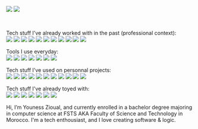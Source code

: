 
<p>
  <img src="https://github-readme-stats.vercel.app/api?username=uness7&show_icons=true&hide_border=false&line_height=20&title_color=2d5ded&show_owner=true"/>
  <img src="https://github-readme-stats.vercel.app/api/top-langs/?username=uness7&layout=compact" />
</p>
<br />
<p>
  Tech stuff I've already worked with in the past (professional context): <br>  
  <img src="https://img.shields.io/static/v1?label=&message=PHP&color=777BB4&logo=php&logoColor=white&style=flat-square">
  <img src="https://img.shields.io/static/v1?label=&message=Symfony&color=000&logo=Symfony&logoColor=white&style=flat-square">
  <img src="https://img.shields.io/static/v1?label=&message=Docker&color=2496ED&logo=Docker&logoColor=white&style=flat-square">
  <img src="https://img.shields.io/static/v1?label=&message=MySQL&color=4169E1&logo=MySQL&logoColor=white&style=flat-square">
  <img src="https://img.shields.io/static/v1?label=&message=Redis&color=d62824&logo=Redis&logoColor=white&style=flat-square">
  <img src="https://img.shields.io/static/v1?label=&message=Nginx&color=009639&logo=Nginx&logoColor=white&style=flat-square">
  <img src="https://img.shields.io/static/v1?label=&message=Rabbit%20MQ&color=f37d01&logo=Rabbitmq&logoColor=white&style=flat-square">
  <img src="https://img.shields.io/static/v1?label=&message=Elastic%20Search&color=35a9e5&logo=Elasticsearch&style=flat-square">
  <img src="https://img.shields.io/static/v1?label=&message=Gitlab&color=FCA121&logo=Gitlab&logoColor=white&style=flat-square">
  <img src="https://img.shields.io/static/v1?label=&message=Swagger&color=85EA2D&logo=Swagger&logoColor=white&style=flat-square">
  <img src="https://img.shields.io/static/v1?label=&message=Git&color=F05032&logo=Git&logoColor=white&style=flat-square">

Tools I use everyday:  
<img src="https://img.shields.io/static/v1?label=&message=Ubuntu&color=E95420&logo=Ubuntu&logoColor=white&style=flat-square">
<img src="https://img.shields.io/static/v1?label=&message=PHPStorm&color=000&logo=PhpStorm&logoColor=white&style=flat-square">
<img src="https://img.shields.io/static/v1?label=&message=Vim/Spacevim&color=019733&logo=Vim&logoColor=white&style=flat-square">
<img src="https://img.shields.io/static/v1?label=&message=Composer&color=885630&logo=Composer&logoColor=white&style=flat-square">
<img src="https://img.shields.io/static/v1?label=&message=PNPM&color=F69220&logo=PNPM&logoColor=white&style=flat-square">
<img src="https://img.shields.io/static/v1?label=&message=Postman&color=FF6C37&logo=Postman&logoColor=white&style=flat-square">
<img src="https://img.shields.io/static/v1?label=&message=Vivaldi&color=EF3939&logo=Vivaldi&logoColor=white&style=flat-square">

Tech stuff I've used on personnal projects:  
<img src="https://img.shields.io/static/v1?label=&message=Typescript&color=2F74C0&logo=Typescript&logoColor=white&style=flat-square">
<img src="https://img.shields.io/static/v1?label=&message=Nest%20JS&color=df224e&logo=Nestjs&logoColor=white&style=flat-square">
<img src="https://img.shields.io/static/v1?label=&message=GitHub Actions&color=2088FF&logo=GitHub%20Actions&logoColor=white&style=flat-square">
<img src="https://img.shields.io/static/v1?label=&message=Bash&color=4EAA25&logo=GNU%20Bash&logoColor=white&style=flat-square">
<img src="https://img.shields.io/static/v1?label=&message=Vite%20JS&color=646CFF&logo=Vite&logoColor=white&style=flat-square">
<img src="https://img.shields.io/static/v1?label=&message=Makefile&color=241F31&logo=GNOME%20Terminal">
<img src="https://img.shields.io/static/v1?label=&message=Sass&color=CC6699&logo=Sass&logoColor=white&style=flat-square">
<img src="https://img.shields.io/static/v1?label=&message=Bootstrap&color=7952B3&logo=Bootstrap&logoColor=white&style=flat-square">
<img src="https://img.shields.io/static/v1?label=&message=React&color=0088CC&logo=React&logoColor=white&style=flat-square">
<img src="https://img.shields.io/static/v1?label=&message=GraphQL&color=E10098&logo=GraphQL&style=flat-square">
<img src="https://img.shields.io/static/v1?label=&message=Postgresql&color=4169E1&logo=PostgreSQL&logoColor=white&style=flat-square">

Tech stuff I've already toyed with:  
 <img src="https://img.shields.io/static/v1?label=&message=Terraform&color=7B42BC&logo=Terraform&logoColor=white&style=flat-square">
<img src="https://img.shields.io/static/v1?label=&message=Vagrant&color=1868F2&logo=Vagrant&logoColor=white&style=flat-square">
<img src="https://img.shields.io/static/v1?label=&message=AWS&color=232F3E&logo=Amazon%20AWS&logoColor=white&style=flat-square">
<img src="https://img.shields.io/static/v1?label=&message=Kubernetes&color=326CE5&logo=Kubernetes&logoColor=white&style=flat-square">
<img src="https://img.shields.io/static/v1?label=&message=Rust&color=000000&logo=Rust&logoColor=white&style=flat-square">
<img src="https://img.shields.io/static/v1?label=&message=WASM&color=654FF0&logo=WebAssembly&logoColor=white&style=flat-square">
<img src="https://img.shields.io/static/v1?label=&message=Ansible&color=EE0000&logo=Ansible&logoColor=white&style=flat-square">

</p>


Hi, I’m Youness Zioual, and currently enrolled in a bachelor degree majoring in computer science at FSTS AKA Faculty of Science and Technology in Morocco.
I'm a tech enthousiast, and I love creating software & logic.

